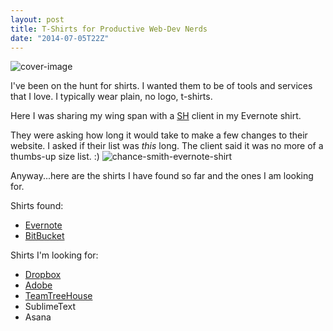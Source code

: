 ```yaml
---
layout: post
title: T-Shirts for Productive Web-Dev Nerds
date: "2014-07-05T22Z"
---
```


![cover-image](/content/images/2014/Jul/Photo-on-7-2-14-at-12-08-PM--3.jpg)

I've been on the hunt for shirts. I wanted them to be of tools and services that I love. I typically wear plain, no logo, t-shirts.

Here I was sharing my wing span with a [SH](https://sodiumhalogen.com) client in my Evernote shirt.

They were asking how long it would take to make a few changes to their website. I asked if their list was _this_ long. The client said it was no more of a thumbs-up size list. :)
![chance-smith-evernote-shirt](/content/images/2014/Jul/Photo-on-7-2-14-at-12-08-PM--3.jpg)

Anyway...here are the shirts I have found so far and the ones I am looking for.

Shirts found:

- [Evernote](https://www.evernote.com/market/feature/tshirt)
- [BitBucket](https://swag.atlassian.com/)

Shirts I'm looking for:

- [Dropbox](https://dropbox.com)
- [Adobe](https://adobe.com)
- [TeamTreeHouse](https://teamtreehouse.com)
- SublimeText
- Asana
